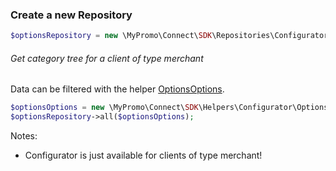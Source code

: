 ### Create a new Repository

```php
$optionsRepository = new \MyPromo\Connect\SDK\Repositories\Configurator\OptionsRepository($client);
```

###### Get category tree for a client of type merchant

Data can be filtered with the helper [OptionsOptions][OptionsOptions].

```php
$optionsOptions = new \MyPromo\Connect\SDK\Helpers\Configurator\OptionsOptions();
$optionsRepository->all($optionsOptions);
```

Notes:

* Configurator is just available for clients of type merchant!

[OptionsOptions]: ../../Helpers/Configurator/OptionsOptions.md